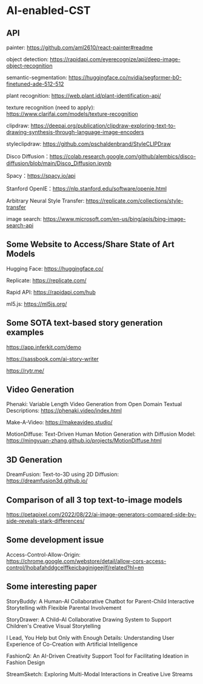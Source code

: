 # AI-enabled-CST

## API

painter: https://github.com/aml2610/react-painter#readme

object detection: https://rapidapi.com/eyerecognize/api/deep-image-object-recognition

semantic-segmentation: https://huggingface.co/nvidia/segformer-b0-finetuned-ade-512-512

plant recognition: https://web.plant.id/plant-identification-api/

texture recognition (need to apply): https://www.clarifai.com/models/texture-recognition

clipdraw: https://deepai.org/publication/clipdraw-exploring-text-to-drawing-synthesis-through-language-image-encoders

styleclipdraw: https://github.com/pschaldenbrand/StyleCLIPDraw

Disco Diffusion：https://colab.research.google.com/github/alembics/disco-diffusion/blob/main/Disco_Diffusion.ipynb

Spacy：https://spacy.io/api

Stanford OpenIE：https://nlp.stanford.edu/software/openie.html

Arbitrary Neural Style Transfer: https://replicate.com/collections/style-transfer

image search: https://www.microsoft.com/en-us/bing/apis/bing-image-search-api

## Some Website to Access/Share State of Art Models

Hugging Face: https://huggingface.co/

Replicate: https://replicate.com/

Rapid API: https://rapidapi.com/hub

ml5.js: https://ml5js.org/

## Some SOTA text-based story generation examples

https://app.inferkit.com/demo

https://sassbook.com/ai-story-writer

https://rytr.me/ 

## Video Generation

Phenaki: Variable Length Video Generation from Open Domain Textual Descriptions: https://phenaki.video/index.html

Make-A-Video: https://makeavideo.studio/

MotionDiffuse: Text-Driven Human Motion Generation with Diffusion Model: https://mingyuan-zhang.github.io/projects/MotionDiffuse.html

## 3D Generation

DreamFusion: Text-to-3D using 2D Diffusion: https://dreamfusion3d.github.io/

## Comparison of all 3 top text-to-image models
https://petapixel.com/2022/08/22/ai-image-generators-compared-side-by-side-reveals-stark-differences/

## Some development issue

Access-Control-Allow-Origin: https://chrome.google.com/webstore/detail/allow-cors-access-control/lhobafahddgcelffkeicbaginigeejlf/related?hl=en

## Some interesting paper

StoryBuddy: A Human-AI Collaborative Chatbot for Parent-Child Interactive Storytelling with Flexible Parental Involvement

StoryDrawer: A Child–AI Collaborative Drawing System to Support Children's Creative Visual Storytelling

I Lead, You Help but Only with Enough Details: Understanding User Experience of Co-Creation with Artificial Intelligence

FashionQ: An AI-Driven Creativity Support Tool for Facilitating Ideation in Fashion Design

StreamSketch: Exploring Multi-Modal Interactions in Creative Live Streams

